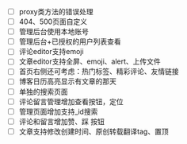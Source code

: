 - [ ] proxy类方法的错误处理
- [ ] 404、500页面自定义
- [ ] 管理后台使用本地账号
- [ ] 管理后台+已授权的用户列表查看
- [ ] 评论editor支持emoji
- [ ] 文章editor支持全屏、emoji、alert、上传文件
- [ ] 首页右侧还可考虑：热门标签、精彩评论、友情链接
- [ ] 博客日历高亮显示有文章的那天
- [ ] 单独的搜索页面
- [ ] 评论留言管理增加查看按钮，定位
- [ ] 管理页面增加支持_id搜索
- [ ] 评论和留言增加赞、踩 按钮
- [ ] 文章支持修改创建时间、原创转载翻译tag、置顶